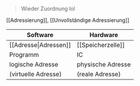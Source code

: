 > Wieder Zuordnung lol

[[Adressierung]], [[Unvollständige Adressierung]]

| Software              | Hardware          |
| --------------------- | ----------------- |
| [[Adresse\|Adressen]] | [[Speicherzelle]] |
| Programm              | IC                |
| logische Adresse      | physische Adresse |
| (virtuelle Adresse)   | (reale Adresse)   |
